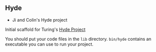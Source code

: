 ## Hyde

* Ji and Colin's Hyde project

Initial scaffold for Turing's [Hyde Project](https://github.com/turingschool/curriculum/blob/master/source/projects/hyde/index.markdown)

You should put your code files in the `lib` directory. `bin/hyde` contains an executable you
can use to run your project.
